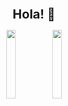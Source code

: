 <h1 align="center">
  Hola! 👋
</h1>
<p align="center">
  <img width="20%" src="https://octodex.github.com/images/foundingfather_v2.png">
  <img width="20%" src="https://repository-images.githubusercontent.com/346754927/504e6980-8276-11eb-945e-57f1b9da85b6">
</p>

